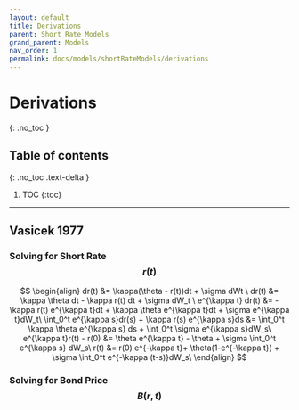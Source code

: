 ```yaml
---
layout: default
title: Derivations
parent: Short Rate Models
grand_parent: Models
nav_order: 1
permalink: docs/models/shortRateModels/derivations
---
```


# Derivations
{: .no_toc }

## Table of contents
{: .no_toc .text-delta }

1. TOC
{:toc}

---

## Vasicek 1977 

### Solving for Short Rate $$r(t)$$ 

$$
\begin{align}
    dr(t) &= \kappa(\theta - r(t))dt + \sigma dWt \
    dr(t) &= \kappa \theta dt - \kappa r(t) dt + \sigma dW_t \
    e^{\kappa t} dr(t) &= -\kappa r(t) e^{\kappa t}dt + \kappa \theta e^{\kappa t}dt + \sigma e^{\kappa t}dW_t\
    \int_0^t e^{\kappa s}dr(s) + \kappa r(s) e^{\kappa s}ds &= \int_0^t \kappa \theta  e^{\kappa s} ds + \int_0^t \sigma e^{\kappa s}dW_s\
    e^{\kappa t}r(t) - r(0) &= \theta e^{\kappa t} - \theta + \sigma \int_0^t e^{\kappa s} dW_s\
    r(t) &= r(0) e^{-\kappa t}+ \theta(1-e^{-\kappa t}) + \sigma \int_0^t e^{-\kappa (t-s)}dW_s\
\end{align}
$$

### Solving for Bond Price $$B(r, t)$$ 

